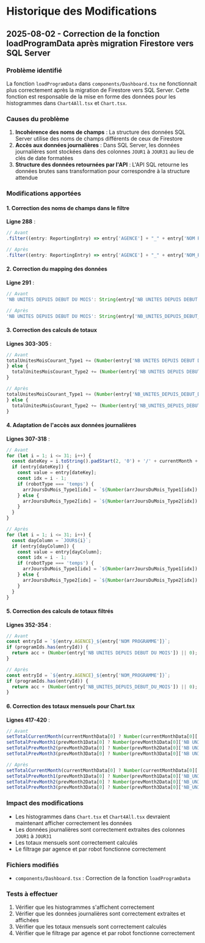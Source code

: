 # Historique des Modifications

## 2025-08-02 - Correction de la fonction loadProgramData après migration Firestore vers SQL Server

### Problème identifié
La fonction `loadProgramData` dans `components/Dashboard.tsx` ne fonctionnait plus correctement après la migration de Firestore vers SQL Server. Cette fonction est responsable de la mise en forme des données pour les histogrammes dans `Chart4All.tsx` et `Chart.tsx`.

### Causes du problème
1. **Incohérence des noms de champs** : La structure des données SQL Server utilise des noms de champs différents de ceux de Firestore
2. **Accès aux données journalières** : Dans SQL Server, les données journalières sont stockées dans des colonnes `JOUR1` à `JOUR31` au lieu de clés de date formatées
3. **Structure des données retournées par l'API** : L'API SQL retourne les données brutes sans transformation pour correspondre à la structure attendue

### Modifications apportées

#### 1. Correction des noms de champs dans le filtre
**Ligne 288** : 
```typescript
// Avant
.filter((entry: ReportingEntry) => entry['AGENCE'] + "_" + entry['NOM PROGRAMME'] === robot.id_robot)

// Après
.filter((entry: ReportingEntry) => entry['AGENCE'] + "_" + entry['NOM_PROGRAMME'] === robot.id_robot)
```

#### 2. Correction du mapping des données
**Ligne 291** :
```typescript
// Avant
'NB UNITES DEPUIS DEBUT DU MOIS': String(entry['NB UNITES DEPUIS DEBUT DU MOIS']),

// Après
'NB UNITES DEPUIS DEBUT DU MOIS': String(entry['NB_UNITES_DEPUIS_DEBUT_DU_MOIS']),
```

#### 3. Correction des calculs de totaux
**Lignes 303-305** :
```typescript
// Avant
totalUnitesMoisCourant_Type1 += (Number(entry['NB UNITES DEPUIS DEBUT DU MOIS']) || 0) * unitFactor;
} else { 
  totalUnitesMoisCourant_Type2 += (Number(entry['NB UNITES DEPUIS DEBUT DU MOIS']) || 0);
}

// Après
totalUnitesMoisCourant_Type1 += (Number(entry['NB_UNITES_DEPUIS_DEBUT_DU_MOIS']) || 0) * unitFactor;
} else { 
  totalUnitesMoisCourant_Type2 += (Number(entry['NB_UNITES_DEPUIS_DEBUT_DU_MOIS']) || 0);
}
```

#### 4. Adaptation de l'accès aux données journalières
**Lignes 307-318** :
```typescript
// Avant
for (let i = 1; i <= 31; i++) {
  const dateKey = i.toString().padStart(2, '0') + '/' + currentMonth + '/' + currentYear;
  if (entry[dateKey]) {
    const value = entry[dateKey];
    const idx = i - 1;
    if (robotType === 'temps') {
      arrJoursDuMois_Type1[idx] = `${Number(arrJoursDuMois_Type1[idx]) + Number(value)}`;
    } else { 
      arrJoursDuMois_Type2[idx] = `${Number(arrJoursDuMois_Type2[idx]) + Number(value)}`;
    }
  }
}

// Après
for (let i = 1; i <= 31; i++) {
  const dayColumn = `JOUR${i}`;
  if (entry[dayColumn]) {
    const value = entry[dayColumn];
    const idx = i - 1;
    if (robotType === 'temps') {
      arrJoursDuMois_Type1[idx] = `${Number(arrJoursDuMois_Type1[idx]) + Number(value)}`;
    } else { 
      arrJoursDuMois_Type2[idx] = `${Number(arrJoursDuMois_Type2[idx]) + Number(value)}`;
    }
  }
}
```

#### 5. Correction des calculs de totaux filtrés
**Lignes 352-354** :
```typescript
// Avant
const entryId = `${entry.AGENCE}_${entry['NOM PROGRAMME']}`;
if (programIds.has(entryId)) {
  return acc + (Number(entry['NB UNITES DEPUIS DEBUT DU MOIS']) || 0);
}

// Après
const entryId = `${entry.AGENCE}_${entry['NOM_PROGRAMME']}`;
if (programIds.has(entryId)) {
  return acc + (Number(entry['NB_UNITES_DEPUIS_DEBUT_DU_MOIS']) || 0);
}
```

#### 6. Correction des totaux mensuels pour Chart.tsx
**Lignes 417-420** :
```typescript
// Avant
setTotalCurrentMonth(currentMonthData[0] ? Number(currentMonthData[0]['NB UNITES DEPUIS DEBUT DU MOIS']) : 0);
setTotalPrevMonth1(prevMonth1Data[0] ? Number(prevMonth1Data[0]['NB UNITES DEPUIS DEBUT DU MOIS']) : 0);
setTotalPrevMonth2(prevMonth2Data[0] ? Number(prevMonth2Data[0]['NB UNITES DEPUIS DEBUT DU MOIS']) : 0);
setTotalPrevMonth3(prevMonth3Data[0] ? Number(prevMonth3Data[0]['NB UNITES DEPUIS DEBUT DU MOIS']) : 0);

// Après
setTotalCurrentMonth(currentMonthData[0] ? Number(currentMonthData[0]['NB_UNITES_DEPUIS_DEBUT_DU_MOIS']) : 0);
setTotalPrevMonth1(prevMonth1Data[0] ? Number(prevMonth1Data[0]['NB_UNITES_DEPUIS_DEBUT_DU_MOIS']) : 0);
setTotalPrevMonth2(prevMonth2Data[0] ? Number(prevMonth2Data[0]['NB_UNITES_DEPUIS_DEBUT_DU_MOIS']) : 0);
setTotalPrevMonth3(prevMonth3Data[0] ? Number(prevMonth3Data[0]['NB_UNITES_DEPUIS_DEBUT_DU_MOIS']) : 0);
```

### Impact des modifications
- Les histogrammes dans `Chart.tsx` et `Chart4All.tsx` devraient maintenant afficher correctement les données
- Les données journalières sont correctement extraites des colonnes `JOUR1` à `JOUR31`
- Les totaux mensuels sont correctement calculés
- Le filtrage par agence et par robot fonctionne correctement

### Fichiers modifiés
- `components/Dashboard.tsx` : Correction de la fonction `loadProgramData`

### Tests à effectuer
1. Vérifier que les histogrammes s'affichent correctement
2. Vérifier que les données journalières sont correctement extraites et affichées
3. Vérifier que les totaux mensuels sont correctement calculés
4. Vérifier que le filtrage par agence et par robot fonctionne correctement

